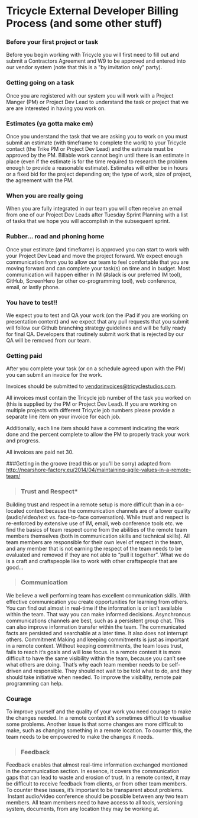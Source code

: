 Tricycle External Developer Billing Process (and some other stuff)
==
### Before your first project or task
Before you begin working with Tricycle you will first need to fill out and submit a Contractors Agreement and W9 to be approved and entered into our vendor system (note that this is a "by invitation only" party).
### Getting going on a task
Once you are registered with our system you will work with a Project Manger (PM) or Project Dev Lead to understand the task or project that we are are interested in having you work on.
### Estimates (ya gotta make em)
Once you understand the task that we are asking you to work on you must submit an estimate (with timeframe to complete the work) to your Tricycle contact (the Trike PM or Project Dev Lead) and the estimate must be approved by the PM.  Billable work cannot begin until there is an estimate in place (even if the estimate is for the time required to research the problem enough to provide a reasonable estimate).   Estimates will either be in hours or a fixed bid for the project depending on; the type of work, size of project, the agreement with the PM.  
### When you are really going
When you are fully integrated in our team you will often receive an email from one of our Project Dev Leads after Tuesday Sprint Planning with a list of tasks that we hope you will accomplish in the subsequent sprint.
### Rubber... road and phoning home
Once your estimate (and timeframe) is approved you can start to work with your Project Dev Lead and move the project forward.  We expect enough communication from you to allow our team to feel comfortable that you are moving forward and can complete your task(s) on time and in budget.  Most communication will happen either in IM (#slack is our preferred IM tool), GitHub, ScreenHero (or other co-programming tool), web conference, email, or lastly phone.
### You have to test!!
We expect you to test and QA your work (on the iPad if you are working on presentation content) and we expect that any pull requests that you submit will follow our Github branching strategy guidelines and will be fully ready for final QA.  Developers that routinely submit work that is rejected by our QA will be removed from our team.
### Getting paid
After you complete your task (or on a schedule agreed upon with the PM) you can submit an invoice for the work.

Invoices should be submitted to vendorinvoices@tricyclestudios.com.

All invoices must contain the Tricycle job number of the task you worked on (this is supplied by the PM or Project Dev Lead).  If you are working on multiple projects with different Tricycle job numbers please provide a separate line item on your invoice for each job.

Additionally, each line item should have a comment indicating the work done and the percent complete to allow the PM to properly track your work and progress.

All invoices are paid net 30.

###Getting in the groove (read this or you'll be sorry)
adapted from http://nearshore-factory.eu/2014/04/maintaining-agile-values-in-a-remote-team/
>### Trust and Respect* 
Building trust and respect in a remote setup is more difficult than in a co-located context because the communication channels are of a lower quality (audio/video/text vs. face-to-face conversation).
While trust and respect is re-enforced by extensive use of IM, email, web conference tools etc. we find the  basics of team respect come from the abilities of the remote team members themselves (both in communication skills and technical skills). All team members are responsible for their own level of respect in the team, and any member that is not earning the respect of the team needs to be evaluated and removed if they are not able to “pull it together”.
What we do is a craft and craftspeople like to work with other craftspeople that are good...

>### Communication
We believe a well performing team has excellent communication skills. With effective communication you create opportunities for learning from others. You can find out almost in real-time if the information is or isn’t available within the team. That way you can make informed decisions.
Asynchronous communications channels are best, such as a persistent group chat. This can also improve information transfer within the team. The communicated facts are persisted and searchable at a later time. It also does not interrupt others.
Commitment
Making and keeping commitments is just as important in a remote context. Without keeping commitments, the team loses trust, fails to reach it’s goals and will lose focus.
In a remote context it is more difficult to have the same visibility within the team, because you can’t see what others are doing. That’s why each team member needs to be self-driven and responsible. They should not wait to be told what to do, and they should take initiative when needed. To improve the visibility, remote pair programming can help.
### Courage
To improve yourself and the quality of your work you need courage to make the changes needed. In a remote context it’s sometimes difficult to visualise some problems. Another issue is that some changes are more difficult to make, such as changing something in a remote location. To counter this, the team needs to be empowered to make the changes it needs.
>### Feedback
Feedback enables that almost real-time information exchanged mentioned in the communication section. In essence, it covers the communication gaps that can lead to waste and erosion of trust. In a remote context, it may be difficult to receive feedback from clients, or from other team members.
To counter these issues, it’s important to be transparent about problems.  Instant audio/video conference should be possible between any two team members. All team members need to have access to all tools, versioning system, documents, from any location they may be working at.

